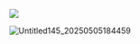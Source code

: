 

<img src="https://komarev.com/ghpvc/?username=peruere&color=5C5C5C&style=flat-square&label=ㅤㅤdeathnoteㅤvictimㅤcountㅤㅤ&base=13693"> <br>
 <p align="center"> 

![Untitled145_20250505184459](https://github.com/user-attachments/assets/5c7f363f-0122-4b36-b73a-fd457b494ee8)

<br> ㅤ <br> ㅤ
<br> ㅤ <br> ㅤ
<br> ㅤ <br> ㅤ
<br> ㅤ <br> ㅤ
<br> ㅤ <br> ㅤ
